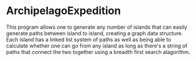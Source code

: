 # ArchipelagoExpedition
This program allows one to generate any number of islands that can easily generate paths between island to island, creating a graph data structure. Each island has a linked list system of paths as well as being able to calculate whether one can go from any island as long as there's a string of paths that connect the two together using a breadth first search alagorithm.
